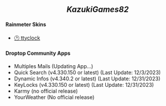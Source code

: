 <h2 align="center"><i>KazukiGames82</i></h2>
<h4><b>Rainmeter Skins</b></h4>
  
  - [🕑 ttyclock](https://github.com/KazukiGames/ttyclock-for-rainmeter/blob/main/README.md)

<h4><b>Droptop Community Apps</b></h4>

  - Multiples Mails (Updating App...)
  - Quick Search (v4.330.150 or latest) (Last Update: 12/3/2023)
  - Dynamic Infos (v4.340.2 or latest) (Last Update: 12/31/2023)
  - KeyLocks (v4.330.150 or latest) (Last Update: 12/31/2023)
  - Karmy (no official release)
  - YourWeather (No official release)
